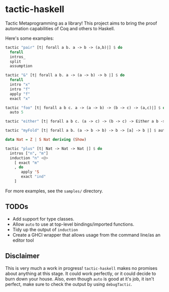 # tactic-haskell
Tactic Metaprogramming as a library! This project aims to bring the proof automation
capabilities of Coq and others to Haskell.

Here's some examples:

```haskell
tactic "pair" [t| forall a b. a -> b -> (a,b)|] $ do
  forall
  intros_
  split
  assumption
```

```haskell
tactic "&" [t| forall a b. a -> (a -> b) -> b |] $ do
  forall
  intro "x"
  intro "f"
  apply "f"
  exact "x"
```

```haskell
tactic "foo" [t| forall a b c. a -> (a -> b) -> (b -> c) -> (a,c)|] $ do
  auto 5
```

``` haskell
tactic "either" [t| forall a b c. (a -> c) -> (b -> c) -> Either a b -> c |] $ auto 5
```

``` haskell
tactic "myFold" [t| forall a b. (a -> b -> b) -> b -> [a] -> b |] $ auto 5
```

```haskell
data Nat = Z | S Nat deriving (Show)

tactic "plus" [t| Nat -> Nat -> Nat |] $ do
  intros ["n", "m"]
  induction "n" <@>
    [ exact "m"
    , do
       apply 'S
       exact "ind"
    ]
```


For more examples, see the `samples/` directory.

## TODOs 
- Add support for type classes.
- Allow `auto` to use at top-level bindings/imported functions.
- Tidy up the output of `induction`
- Create a GHCI wrapper that allows usage from the command line/as an editor tool

## Disclaimer
This is very much a work in progress! `tactic-haskell` makes
no promises about anything at this stage. It could work perfectly, or it could decide to burn down your house.
Also, even though `auto` is good at it's job, it isn't perfect, make sure to check the output by
using `debugTactic`. 
